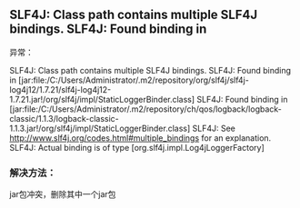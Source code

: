 ## SLF4J: Class path contains multiple SLF4J bindings. SLF4J: Found binding in

异常：

SLF4J: Class path contains multiple SLF4J bindings.
SLF4J: Found binding in [jar:file:/C:/Users/Administrator/.m2/repository/org/slf4j/slf4j-log4j12/1.7.21/slf4j-log4j12-1.7.21.jar!/org/slf4j/impl/StaticLoggerBinder.class]
SLF4J: Found binding in [jar:file:/C:/Users/Administrator/.m2/repository/ch/qos/logback/logback-classic/1.1.3/logback-classic-1.1.3.jar!/org/slf4j/impl/StaticLoggerBinder.class]
SLF4J: See http://www.slf4j.org/codes.html#multiple_bindings for an explanation.
SLF4J: Actual binding is of type [org.slf4j.impl.Log4jLoggerFactory]

### 解决方法：

jar包冲突，删除其中一个jar包